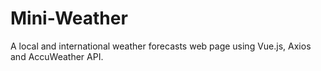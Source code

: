 # Mini-Weather
A local and international weather forecasts web page using Vue.js, Axios and AccuWeather API.
